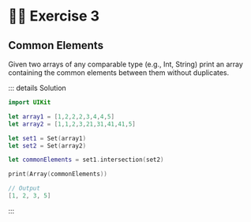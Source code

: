 # 😵‍💫 Exercise 3

## Common Elements

Given two arrays of any comparable type (e.g., Int, String) print an array containing the common elements between them without duplicates.

::: details Solution

```swift
import UIKit

let array1 = [1,2,2,2,3,4,4,5]
let array2 = [1,1,2,3,21,31,41,41,5]

let set1 = Set(array1)
let set2 = Set(array2)

let commonElements = set1.intersection(set2)

print(Array(commonElements))

```

```swift
// Output
[1, 2, 3, 5]
```

:::
